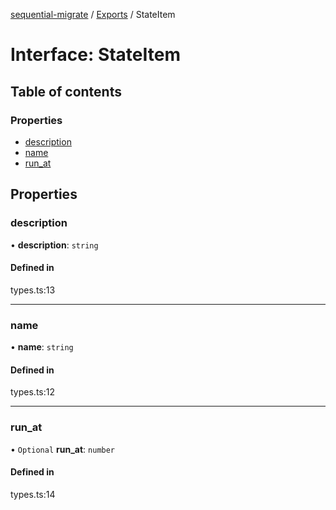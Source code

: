 [sequential-migrate](../README.md) / [Exports](../modules.md) / StateItem

# Interface: StateItem

## Table of contents

### Properties

- [description](StateItem.md#description)
- [name](StateItem.md#name)
- [run\_at](StateItem.md#run_at)

## Properties

### description

• **description**: `string`

#### Defined in

types.ts:13

___

### name

• **name**: `string`

#### Defined in

types.ts:12

___

### run\_at

• `Optional` **run\_at**: `number`

#### Defined in

types.ts:14

